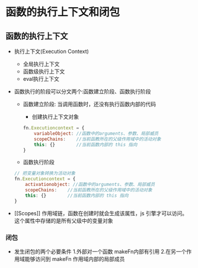 # 函数的执行上下文和闭包

## 函数的执行上下文

- 执行上下文(Execution Context)
  
  - 全局执行上下文
  - 函数级执行上下文
  - eval执行上下文

- 函数执行的阶段可以分文两个:函数建立阶段、函数执行阶段
  
  - 函数建立阶段: 当调用函数时，还没有执行函数内部的代码
    
    - 创建执行上下文对象
    
    ```js
    fn.Executioncontext = {
        variableObject: //函数中的arguments、参数、局部威员
        scopeChains:    //当前函教所在的父级作用域中的活动对象
        this: {}        //当前函数内部的 this 指向
    }
    ```
  
  - 函数执行阶段
  
  ```js
  // 把变量对象转换为活动对象
  fn.Executioncontext = {
      activationobject: //函数中的arguments、参数、局部威员
      scopeChains:    //当前函教所在的父级作用域中的活动对象
      this: {}        //当前函数内部的 this 指向
  }
  ```

- [[Scopes]] 作用域链，函数在创建时就会生成该属性，js 引擎才可以访问。这个属性中存储的是所有父级中的变量对象



### 闭包

- 发生闭包的两个必要条件
  1.外部对一个函数 makeFn内部有引用
  2.在另一个作用域能够访问到 makeFn 作用域内部的局部成员
